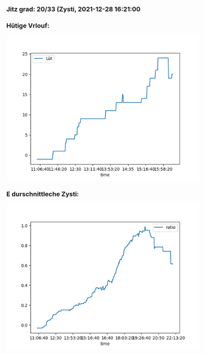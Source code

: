 ### Jitz grad: 20/33 (Zysti, 2021-12-28 16:21:00

### Hütige Vrlouf:
![Graph](Today.png)

### E durschnittleche Zysti:
![Graph](Zysti.png)